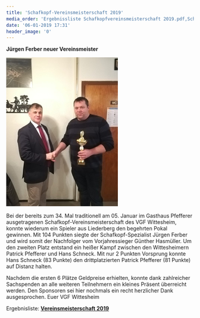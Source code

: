 ```yaml
---
title: 'Schafkopf-Vereinsmeisterschaft 2019'
media_order: 'Ergebnissliste Schafkopfvereinsmeisterschaft 2019.pdf,Schafkopf_2019_Siegerfoto1.jpg'
date: '06-01-2019 17:31'
header_image: '0'
---
```


**Jürgen Ferber neuer Vereinsmeister**

![](Schafkopf_2019_Siegerfoto1.jpg)

Bei der bereits zum 34. Mal traditionell am 05. Januar im Gasthaus Pfefferer  ausgetragenen Schafkopf-Vereinsmeisterschaft des VGF Wittesheim, konnte wiederum ein Spieler aus Liederberg den begehrten Pokal gewinnen. Mit 104 Punkten siegte der Schafkopf-Spezialist Jürgen Ferber und wird somit der Nachfolger vom Vorjahressieger Günther Hasmüller. 
Um den zweiten Platz entstand ein heißer Kampf zwischen den Wittesheimern Patrick Pfefferer und Hans Schneck. Mit nur 2 Punkten Vorsprung konnte Hans Schneck
(83 Punkte) den drittplatzierten Patrick Pfefferer (81 Punkte) auf Distanz halten. 

Nachdem die ersten 6 Plätze Geldpreise erhielten, konnte dank zahlreicher Sachspenden an alle weiteren Teilnehmern ein kleines Präsent überreicht werden.
Den Sponsoren sei hier nochmals ein recht herzlicher Dank ausgesprochen.
Euer VGF Wittesheim

Ergebnisliste: **[Vereinsmeisterschaft 2019](Ergebnissliste%20Schafkopfvereinsmeisterschaft%202019.pdf)**